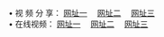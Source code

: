 &#8226; 视 频 分 享：
<a href="http://266.info.tm/tv/" target="_blank">网址一</a>
　<a href="http://225.port25.biz/tv/" target="_blank">网址二</a>
　<a href="http://728.epac.to/tv/" target="_blank">网址三</a>
　<br />
&#8226; 在线视频：
<a href="http://266.info.tm/tv/" target="_blank">网址一</a>
　<a href="http://225.port25.biz/tv/" target="_blank">网址二</a>
　<a href="http://728.epac.to/tv/" target="_blank">网址三</a><br />
